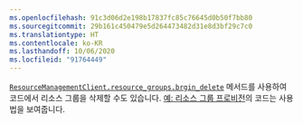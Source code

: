 ```yaml
---
ms.openlocfilehash: 91c3d06d2e198b17837fc85c76645d0b50f7bb80
ms.sourcegitcommit: 29b161c450479e5d264473482d31e8d3bf29c7c0
ms.translationtype: HT
ms.contentlocale: ko-KR
ms.lasthandoff: 10/06/2020
ms.locfileid: "91764449"
---
```

[`ResourceManagementClient.resource_groups.brgin_delete`](/python/api/azure-mgmt-resource/azure.mgmt.resource.resources.v2020_06_01.operations.resourcegroupsoperations#begin-delete-resource-group-name----kwargs-) 메서드를 사용하여 코드에서 리소스 그룹을 삭제할 수도 있습니다. [예: 리소스 그룹 프로비전](../azure-sdk-example-resource-group.md)의 코드는 사용법을 보여줍니다.
